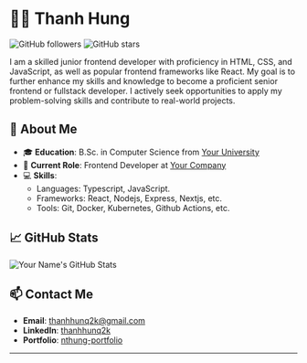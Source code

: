 # 🧑‍💻 **Thanh Hung**

![GitHub followers](https://img.shields.io/github/followers/nthung3?style=social)
![GitHub stars](https://img.shields.io/github/stars/nthung3?style=social)

I am a skilled junior frontend developer with proficiency in HTML, CSS, and JavaScript, as well as popular frontend frameworks like React. My goal is to further enhance my skills and knowledge to become a proficient senior frontend or fullstack developer. I actively seek opportunities to apply my problem-solving skills and contribute to real-world projects.

## 🚀 **About Me**

- 🎓 **Education**: B.Sc. in Computer Science from [Your University](https://www.youruniversity.edu)
- 🏢 **Current Role**: Frontend Developer at [Your Company](https://www.yourcompany.com)
- 💻 **Skills**: 
  - Languages: Typescript, JavaScript.
  - Frameworks: React, Nodejs, Express, Nextjs, etc.
  - Tools: Git, Docker, Kubernetes, Github Actions, etc.


## 📈 **GitHub Stats**

![Your Name's GitHub Stats](https://github-readme-stats.vercel.app/api?username=nthung3&show_icons=true&theme=radical)

## 📫 **Contact Me**

- **Email**: thanhhunq2k@gmail.com
- **LinkedIn**: [thanhhunq2k](https://www.linkedin.com/in/thanhhunq2k)
- **Portfolio**: [nthung-portfolio](https://www.nthung.net)

---
